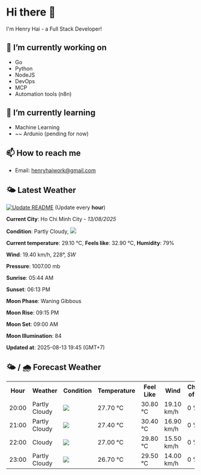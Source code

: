 # Hi there 👋

I'm Henry Hai - a Full Stack Developer!

## 🔭 I’m currently working on

- Go
- Python
- NodeJS
- DevOps
- MCP
- Automation tools (n8n)

## 🌱 I’m currently learning

- Machine Learning
- ~~ Ardunio (pending for now)

## 📫 How to reach me

- Email: <henryhaiwork@gmail.com>

## 🌤️ Latest Weather
[![Update README](https://github.com/henry0hai/henry0hai/actions/workflows/udpateReadme.yml/badge.svg)](https://github.com/henry0hai/henry0hai/actions/workflows/udpateReadme.yml)
(Update every **hour**)
<!-- CURRENT_WEATHER:START -->
**Current City**: Ho Chi Minh City - *13/08/2025*

**Condition**: Partly Cloudy, <img src="https://cdn.weatherapi.com/weather/64x64/night/116.png"/>

**Current temperature**: 29.10 °C, **Feels like**: 32.90 °C, **Humidity**: 79%

**Wind**: 19.40 km/h, 228°, *SW*

**Pressure**: 1007.00 mb

**Sunrise**: 05:44 AM

**Sunset**: 06:13 PM

**Moon Phase**: Waning Gibbous

**Moon Rise**: 09:15 PM

**Moon Set**: 09:00 AM

**Moon Illumination**: 84

**Updated at**: 2025-08-13 19:45 (GMT+7)<!-- CURRENT_WEATHER:END -->

## 🌤️ / 🌧️ Forecast Weather
<!-- FORECAST_WEATHER:START -->
<table>
		<tr>
			<th>Hour</th>
			<th>Weather</th>
			<th>Condition</th>
			<th>Temperature</th>
			<th>Feel Like</th>
			<th>Wind</th>
			<th>Chance of Rain</th>
		</tr>
				<tr>
					<td>20:00</td>
					<td>Partly Cloudy </td>
					<td><img src='https://cdn.weatherapi.com/weather/64x64/night/116.png'/></td>
					<td>27.70 °C</td>
					<td>30.80 °C</td>
					<td>19.10 km/h</td>
					<td>0 %</td>
				</tr>
				<tr>
					<td>21:00</td>
					<td>Partly Cloudy </td>
					<td><img src='https://cdn.weatherapi.com/weather/64x64/night/116.png'/></td>
					<td>27.40 °C</td>
					<td>30.40 °C</td>
					<td>16.90 km/h</td>
					<td>0 %</td>
				</tr>
				<tr>
					<td>22:00</td>
					<td>Cloudy </td>
					<td><img src='https://cdn.weatherapi.com/weather/64x64/night/119.png'/></td>
					<td>27.00 °C</td>
					<td>29.80 °C</td>
					<td>15.50 km/h</td>
					<td>0 %</td>
				</tr>
				<tr>
					<td>23:00</td>
					<td>Partly Cloudy </td>
					<td><img src='https://cdn.weatherapi.com/weather/64x64/night/116.png'/></td>
					<td>26.70 °C</td>
					<td>29.50 °C</td>
					<td>14.00 km/h</td>
					<td>0 %</td>
				</tr>
</table>
<!-- FORECAST_WEATHER:END -->
